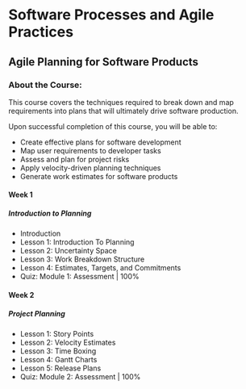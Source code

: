 # Software Processes and Agile Practices
## Agile Planning for Software Products
### About the Course:
This course covers the techniques required to break down and map requirements into plans that will ultimately drive software production.

Upon successful completion of this course, you will be able to:

 - Create effective plans for software development
 - Map user requirements to developer tasks
 - Assess and plan for project risks
 - Apply velocity-driven planning techniques
 - Generate work estimates for software products

#### Week 1
##### Introduction to Planning
- Introduction
- Lesson 1: Introduction To Planning
- Lesson 2: Uncertainty Space
- Lesson 3: Work Breakdown Structure
- Lesson 4: Estimates, Targets, and Commitments
- Quiz: Module 1: Assessment | 100%

#### Week 2
##### Project Planning
- Lesson 1: Story Points
- Lesson 2: Velocity Estimates
- Lesson 3: Time Boxing
- Lesson 4: Gantt Charts
- Lesson 5: Release Plans
- Quiz: Module 2: Assessment | 100%
